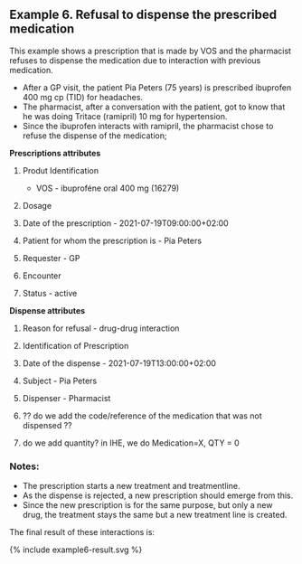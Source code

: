 ## Example 6. Refusal to dispense the prescribed medication

This example shows a prescription that is made by VOS and the pharmacist refuses to dispense the medication due to interaction with previous medication.


* After a GP visit, the patient Pia Peters (75 years) is prescribed ibuprofen 400 mg cp (TID) for headaches.
* The pharmacist, after a conversation with the patient, got to know that he was doing Tritace (ramipril) 10 mg for hypertension.
* Since the ibuprofen interacts with ramipril, the pharmacist chose to refuse the dispense of the medication;

**Prescriptions attributes**
1. Produt Identification
    * VOS - ibuproféne oral 400 mg (16279)
  
2. Dosage 
   
3. Date of the prescription - 2021-07-19T09:00:00+02:00
   
4. Patient for whom the prescription is - Pia Peters
   
5. Requester - GP
   
6. Encounter 
   
7. Status - active



**Dispense attributes**

1. Reason for refusal - drug-drug interaction 
   
2. Identification of Prescription 
   
3. Date of the dispense - 2021-07-19T13:00:00+02:00
   
4. Subject - Pia Peters
   
5. Dispenser - Pharmacist
   
6. ?? do we add the code/reference of the medication that was not dispensed ??
7. do we add quantity? in IHE, we do Medication=X, QTY = 0
   
### Notes:  
* The prescription starts a new treatment and treatmentline. 
* As the dispense is rejected, a new prescription should emerge from this. 
* Since the new prescription is for the same purpose, but only a new drug, the treatment stays the same but a new treatment line is created.

The final result of these interactions is:  
  <div>
{% include example6-result.svg %}
</div>
